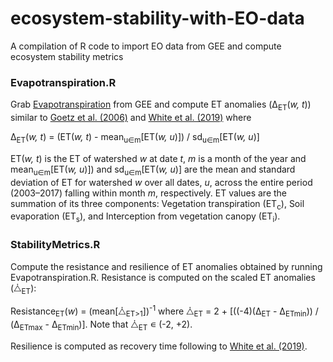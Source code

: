 # ecosystem-stability-with-EO-data
A compilation of R code to import EO data from GEE and compute ecosystem stability metrics
### Evapotranspiration.R
Grab [Evapotranspiration](https://developers.google.com/earth-engine/datasets/catalog/CAS_IGSNRR_PML_V2) from GEE and compute ET anomalies (&#916;<sub>ET</sub>(*w, t*)) similar to [Goetz et al. (2006)](https://www.sciencedirect.com/science/article/abs/pii/S0034425706000289) and [White et al. (2019)](https://zslpublications.onlinelibrary.wiley.com/doi/10.1002/rse2.148) where

&#916;<sub>ET</sub>(*w, t*) = (ET(*w, t*) - mean<sub>u&isin;m</sub>[ET(*w, u*)]) / sd<sub>u&isin;m</sub>[ET(*w, u*)]

ET(*w, t*) is the ET of watershed *w* at date *t*, *m* is a month of the year and mean<sub>u&isin;m</sub>[ET(*w, u*)]) and sd<sub>u&isin;m</sub>[ET(*w, u*)] are the mean and standard deviation of ET for watershed *w* over all dates, *u*, across the entire period (2003–2017) falling within month *m*, respectively.
ET values are the summation of its three components: Vegetation transpiration (ET<sub>c</sub>), Soil evaporation (ET<sub>s</sub>), and Interception from vegetation canopy (ET<sub>i</sub>).
### StabilityMetrics.R
Compute the resistance and resilience of ET anomalies obtained by running Evapotranspiration.R. Resistance is computed on the scaled ET anomalies (&#10698;<sub>ET</sub>):

Resistance<sub>ET</sub>(*w*) = (mean[&#10698;<sub>ET>1</sub>])<sup>-1</sup> where &#10698;<sub>ET</sub> = 2 + [((-4)(&#916;<sub>ET</sub> - &#916;<sub>ETmin</sub>)) / (&#916;<sub>ETmax</sub> - &#916;<sub>ETmin</sub>)]. Note that &#10698;<sub>ET</sub> &#x220A; (-2, +2).

Resilience is computed as recovery time following to [White et al. (2019)](https://zslpublications.onlinelibrary.wiley.com/doi/10.1002/rse2.148).
